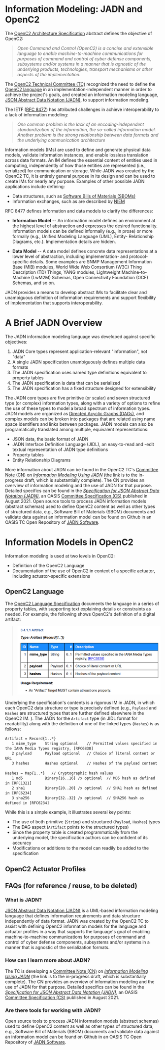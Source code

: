# Information Modeling: JADN and OpenC2

The [OpenC2 Architecture
Specification](https://docs.oasis-open.org/openc2/oc2arch/v1.0/cs01/oc2arch-v1.0-cs01.html)
abstract defines the objective of OpenC2:

> _Open Command and Control (OpenC2) is a concise and extensible
> language to enable machine-to-machine communications for
> purposes of command and control of cyber defense components,
> subsystems and/or systems in a manner that is agnostic of the
> underlying products, technologies, transport mechanisms or
> other aspects of the implementation._

The [OpenC2 Technical Committee
(TC)](https://www.oasis-open.org/committees/tc_home.php?wg_abbrev=openc2)
recognized the need to define the [OpenC2
language](https://docs.oasis-open.org/openc2/oc2ls/v1.0/oc2ls-v1.0.html)
in an implementation-independent manner in order to achieve the
project's goals, and created an information modeling language,
[JSON Abstract Data Notation
(JADN)](https://docs.oasis-open.org/openc2/jadn/v1.0/cs01/jadn-v1.0-cs01.html),
to support information modeling.

The IETF ([RFC 8477](https://www.rfc-editor.org/info/rfc8477))
has attributed challenges in achieve interoperability to a lack
of information modeling:

> _One common problem is the lack of an encoding-independent
   standardization of the information, the so-called information
   model. Another problem is the strong relationship between data
   formats and the underlying communication architecture_

Information models (IMs) are used to define and generate physical
data models, validate information instances, and enable lossless
translation across data formats. An IM defines the essential
content of entities used in computing, independently of how those
entities are represented (i.e., serialized) for communication or
storage.  While JADN was created by the OpenC2 TC, it is entirely
general purpose in its design and can be used to create IMs for
nearly any purpose. Examples of other possible JADN applications
include defining:

 - Data structures, such as [Software Bills of Materials (SBOMs)](https://www.ntia.doc.gov/report/2021/minimum-elements-software-bill-materials-sbom)
 - Information exchanges, such as are described by [NIEM](https://github.com/niemopen/oasis-open-project#readme)

RFC 8477 defines information and data models to clarify the differences:

 - **Information Model** -- An information model defines an
      environment at the highest level of abstraction and
      expresses the desired functionality. Information models can
      be defined informally (e.g., in prose) or more formally
      (e.g., Unified Modeling Language (UML), Entity-
      Relationship Diagrams, etc.).  Implementation details are
      hidden.

 - **Data Model** -- A data model defines concrete data
      representations at a lower level of abstraction, including
      implementation- and protocol- specific details.  Some
      examples are SNMP Management Information Base (MIB)
      modules, World Wide Web Consortium (W3C) Thing Description
      (TD) Things, YANG modules, Lightweight Machine-to-Machine
      (LwM2M) Schemas, Open Connectivity Foundation (OCF)
      Schemas, and so on.

JADN provides a means to develop abstract IMs to facilitate clear
and unambiguous definition of information requirements and
support flexibility of implementation that supports
interoperability.

# A Brief JADN Overview

The JADN information modeling language was developed against
specific objectives:

1. JADN Core types represent application-relevant "information",
   not "data"
1. A single JADN specification unambiguously defines multiple
   data formats
1. The JADN specification uses named type definitions equivalent
   to property tables
1. The JADN specification is data that can be serialized
1. The JADN specification has a fixed structure designed for
   extensibility

The JADN core types are five primitive (or scalar) and seven
structured type (or complex) information types, along with a
variety of options to refine the use of these types to model a
broad spectrum of information types. JADN models are organized as
[Directed Acyclic Graphs
(DAGs)](https://en.wikipedia.org/wiki/Directed_acyclic_graph),
and complex models can be broken into packages that are related
using name space identifiers and links between packages. JADN
models can also be programatically translated among multiple,
equivalent representations:

 - JSON data, the basic format of JADN
 - JADN Interface Definition Language (JIDL), an easy-to-read and
   -edit textual representation of JADN type definitions
 - Property tables
 - Entity Relationship Diagrams

More information about JADN can be found in the OpenC2 TC's
[Committee Note
(CN)](https://www.oasis-open.org/policies-guidelines/oasis-defined-terms-2018-05-22/#dCommitteeNote)
on [*Information Modeling Using
JADN*](https://github.com/oasis-tcs/openc2-jadn-im/blob/working/imjadn-v1.0-cn01.md)
(the link is to the in-progress draft, which is substantially
complete). The CN provides an overview of information modeling
and the use of JADN for that purpose. Detailed specifics can be
found in the [*Specification for JSON Abstract Data Notation
(JADN)*](https://docs.oasis-open.org/openc2/jadn/v1.0/cs01/jadn-v1.0-cs01.html),
an OASIS [Committee Specification
(CS)](https://www.oasis-open.org/policies-guidelines/oasis-defined-terms-2018-05-22/#dCommitteeSpec)
published in August 2021. Open source tools to process JADN
information models (abstract schemas) used to define OpenC2
content as well as other types of structured data, e.g., Software
Bill of Materials (SBOM) documents and validate data against an
information model can be found on Github in an OASIS TC Open
Repository of [JADN
Software](https://github.com/oasis-open/openc2-jadn-software).


# Information Models in OpenC2

Information modeling is used at two levels in OpenC2:

 - Definition of the OpenC2 Language
 - Documentation of the use of OpenC2 in context of a specific
   actuator, including actuator-specific extensions

## OpenC2 Language

The [OpenC2 Language
Specification](https://docs.oasis-open.org/openc2/oc2ls/v1.0/oc2ls-v1.0.html)
documents the language in a series of property tables, with
supporting text explaining details or constraints as needed. For
example, the following shows OpenC2's definition of a digital
artifact:

> ![OpenC2 Artifact Property Table](images/artifact-pt-example.png)

Underlying the specification's contents is a rigorous IM in JADN,
in which each OpenC2 data structure or type is precisely defined
(e.g., `Payload` and `Hashes` are structured types that are
further defined elsewhere in the OpenC2 IM. ). The JADN for the
`Artifact` type (in JIDL format for readability) along with the
definition of one of the linked types (`Hashes`) is as follows:

```
Artifact = Record{1..*}
   1 mime_type    String optional    // Permitted values specified in the IANA Media Types registry, [RFC6838]
   2 payload      Payload optional   // Choice of literal content or URL
   3 hashes       Hashes optional    // Hashes of the payload content

Hashes = Map{1..*}   // Cryptographic hash values
   1 md5          Binary{16..16} /x optional  // MD5 hash as defined in [RFC1321]
   2 sha1         Binary{20..20} /x optional  // SHA1 hash as defined in [RFC6234]
   3 sha256       Binary{32..32} /x optional  // SHA256 hash as defined in [RFC6234]
```

While this is a simple example, it illustrates several key
points:

 - The use of both primitive (`String`) and structured
   (`Payload`, `Hashes`) types
 - The DAG aspect (`Artifact` points to the structured types)
 - Since the property table is created programmatically from the
   underlying model, the specification authors can be confident
   of its accuracy
 - Modifications or additions to the model can readily be added
   to the specification

## OpenC2 Actuator Profiles



## FAQs (for reference / reuse, to be deleted)

### What is JADN?

[JSON Abstract Data Notation
(JADN)](https://docs.oasis-open.org/openc2/jadn/v1.0/cs01/jadn-v1.0-cs01.html)
is a UML-based information modeling language that defines
information requirements and data structure independently of data
format. JADN was created by the OpenC2 TC to assist with defining
 OpenC2 information models for the language and actuator profiles
in a way that supports the language's goal of enabling
machine-to-machine communications for purposes of command and
control of cyber defense components, subsystems and/or systems in
a manner that is agnostic of the serialization formats.

### How can I learn more about JADN?

The TC is developing a [Committee Note
(CN)](https://www.oasis-open.org/policies-guidelines/oasis-defined-terms-2018-05-22/#dCommitteeNote)
on [*Information Modeling Using
JADN*](https://github.com/oasis-tcs/openc2-jadn-im/blob/working/imjadn-v1.0-cn01.md)
(the link is to the in-progress draft, which is substantially
complete). The CN provides an overview of information modeling
and the use of JADN for that purpose. Detailed specifics can be
found in the [*Specification for JSON Abstract Data Notation
(JADN)*](https://docs.oasis-open.org/openc2/jadn/v1.0/cs01/jadn-v1.0-cs01.html),
an OASIS [Committee Specification
(CS)](https://www.oasis-open.org/policies-guidelines/oasis-defined-terms-2018-05-22/#dCommitteeSpec)
published in August 2021.

### Are there tools for working with JADN?

Open source tools to process JADN information models (abstract
schemas) used to define OpenC2 content as well as other types of
structured data, e.g., Software Bill of Materials (SBOM)
documents and validate data against an information model can be
found on Github in an OASIS TC Open Repository of [JADN
Software](https://github.com/oasis-open/openc2-jadn-software).
